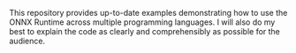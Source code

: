 This repository provides up-to-date examples demonstrating how to use the ONNX Runtime across multiple programming languages. I will also do my best to explain the code as clearly and comprehensibly as possible for the audience.
